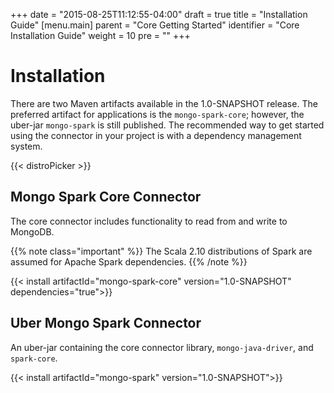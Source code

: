 +++
date = "2015-08-25T11:12:55-04:00"
draft = true
title = "Installation Guide"
[menu.main]
  parent = "Core Getting Started"
  identifier = "Core Installation Guide"
  weight = 10
  pre = "<i class='fa'></i>"
+++

# Installation

There are two Maven artifacts available in the 1.0-SNAPSHOT release. The
preferred artifact for applications is the `mongo-spark-core`; however, the
uber-jar `mongo-spark` is still published. The recommended way to get started
using the connector in your project is with a dependency management system.

{{< distroPicker >}}

## Mongo Spark Core Connector

The core connector includes functionality to read from and write to MongoDB.

{{% note class="important" %}}
The Scala 2.10 distributions of Spark are assumed for Apache Spark
dependencies.
{{% /note %}}

{{< install artifactId="mongo-spark-core" version="1.0-SNAPSHOT" dependencies="true">}}

## Uber Mongo Spark Connector

An uber-jar containing the core connector library, `mongo-java-driver`, and
`spark-core`.

{{< install artifactId="mongo-spark" version="1.0-SNAPSHOT">}}
